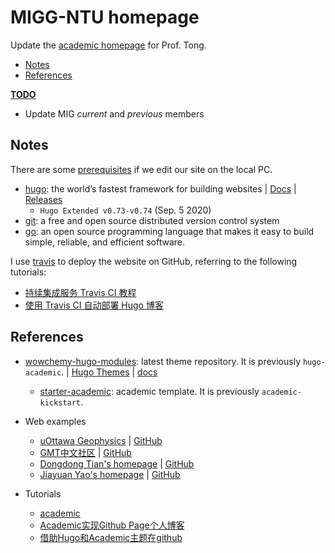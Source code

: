 # MIGG-NTU homepage

Update the [academic homepage](https://github.com/MIGG-NTU/academic) for Prof. Tong.

- [Notes](#notes)
- [References](#references)


[**TODO**](https://github.com/MIGG-NTU/academic/tree/master/TODO/)

- Update MIG *current* and *previous* members


## Notes

There are some [prerequisites](https://wowchemy.com/docs/install-locally/) if we edit our site on the local PC.
- [hugo](https://gohugo.io/): the world’s fastest framework for building websites | [Docs](https://gohugo.io/documentation/) | [Releases](https://github.com/gohugoio/hugo/releases)
    - `Hugo Extended v0.73-v0.74` (Sep. 5 2020)
- [git](https://git-scm.com/downloads): a free and open source distributed version control system
- [go](https://golang.org/): an open source programming language that makes it easy to build simple, reliable, and efficient software.

I use [travis](https://docs.travis-ci.com/) to deploy the website on GitHub, referring to the following tutorials:
- [持续集成服务 Travis CI 教程](http://www.ruanyifeng.com/blog/2017/12/travis_ci_tutorial.html)
- [使用 Travis CI 自动部署 Hugo 博客](https://mogeko.me/2018/028/)


## References

- [wowchemy-hugo-modules](https://github.com/wowchemy/wowchemy-hugo-modules): latest theme repository. It is previously `hugo-academic`. | [Hugo Themes](https://themes.gohugo.io/academic/) | [docs](https://wowchemy.com/docs/)
    - [starter-academic](https://github.com/wowchemy/starter-academic): academic template. It is previously `academic-kickstart`.

- Web examples
    - [uOttawa Geophysics](https://www.uogeophysics.com/) | [GitHub](https://github.com/paudetseis/academic-kickstart)
    - [GMT中文社区](https://gmt-china.org/) | [GitHub](https://github.com/gmt-china/gmt-china.org)
    - [Dongdong Tian's homepage](https://msu.edu/~tiandong/) | [GitHub](https://github.com/seisman/academic-homepage)
    - [Jiayuan Yao's homepage](https://core-man.github.io/academic-homepage/) | [GitHub](https://github.com/core-man/academic-homepage)

- Tutorials
    - [academic](https://skyao.io/learning-hugo/theme/academic.html)
    - [Academic实现Github Page个人博客](https://szthanatos.github.io/post/academic/academic_in_practice/)
    - [借助Hugo和Academic主题在github](https://leidawt.github.io/post/%E5%80%9F%E5%8A%A9hugo%E5%92%8Cacademic%E4%B8%BB%E9%A2%98%E5%9C%A8github/)

